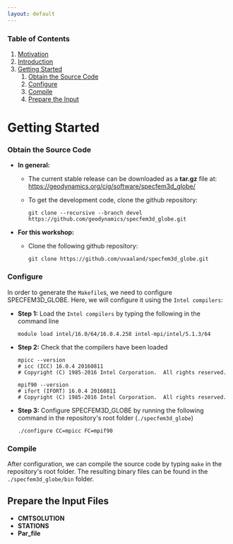 ```yaml
---
layout: default
---
```


### Table of Contents
1. [Motivation](/index.md)
2. [Introduction](/intro_specfem.md)
3. [Getting Started](/getting_started.md)
    1. [Obtain the Source Code](#source_code)
    2. [Configure](#configuration)
    3. [Compile](#compilation)
    4. [Prepare the Input](#prepare_input)

# Getting Started

### Obtain the Source Code <a name="source_code"></a>

* **In general:**
  * The current stable release can be downloaded as a **tar.gz** file at:
  https://geodynamics.org/cig/software/specfem3d_globe/

  * To get the development code, clone the github repository:

        git clone --recursive --branch devel https://github.com/geodynamics/specfem3d_globe.git
    


* **For this workshop:**
  * Clone the following github repository:
  
        git clone https://github.com/uvaaland/specfem3d_globe.git



### Configure <a name="configuration"></a>
In order to generate the `Makefile`s, we need to configure SPECFEM3D_GLOBE. Here, we will configure it using the `Intel compilers`:

* **Step 1:** Load the `Intel compilers` by typing the following in the command line

      module load intel/16.0/64/16.0.4.258 intel-mpi/intel/5.1.3/64 
  
* **Step 2:** Check that the compilers have been loaded

      mpicc --version
      # icc (ICC) 16.0.4 20160811
      # Copyright (C) 1985-2016 Intel Corporation.  All rights reserved.
      
      mpif90 --version
      # ifort (IFORT) 16.0.4 20160811
      # Copyright (C) 1985-2016 Intel Corporation.  All rights reserved.


* **Step 3:** Configure SPECFEM3D_GLOBE by running the following command in the repository's root folder (`./specfem3d_globe`)

      ./configure CC=mpicc FC=mpif90

### Compile <a name="compilation"></a>
After configuration, we can compile the source code by typing `make` in the repository's root folder. The resulting binary files can be found in the `./specfem3d_globe/bin` folder.


## Prepare the Input Files <a name="prepare_input"></a>
* **CMTSOLUTION**
* **STATIONS**
* **Par_file**
